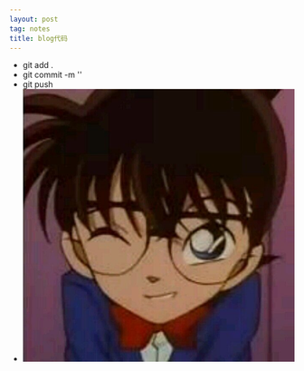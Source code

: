 ```yaml
---
layout: post
tag: notes
title: blog代码
---
```

*  git add .
*  git commit -m ''
*  git push
*  <img src="/images/1.jpg">